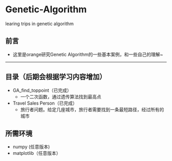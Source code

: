 # Genetic-Algorithm
learing trips in genetic algorithm
## 前言
* 这里是orange研究Genetic Algorithm的一些基本案例，和一些自己的理解~

------
## 目录（后期会根据学习内容增加）
* GA_find_toppoint（已完成）
    * 一个二次函数，通过遗传算法找到最高点
* Travel Sales Person（已完成）
    * 旅行者问题。给定几座城市，旅行者需要找到一条最短路径，经过所有的城市

## 所需环境
* numpy   (任意版本)
* matplotlib（任意版本）
